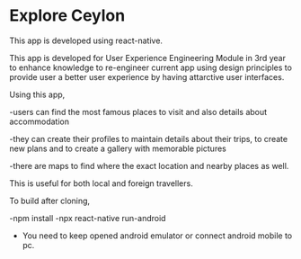 # Explore Ceylon

This app is developed using react-native.

This app is developed for User Experience Engineering Module in 3rd year to enhance knowledge to re-engineer current app using design principles to provide user a better user experience by having attarctive user interfaces.

Using this app,

-users can find the most famous places to visit and also details about accommodation

-they can create their profiles to maintain details about their trips, to create new plans and to create a gallery with memorable pictures

-there are maps to find where the exact location and nearby places as well.

This is useful for both local and foreign travellers.

To build after cloning,

-npm install
-npx react-native run-android

- You need to keep opened android emulator or connect android mobile to pc.
